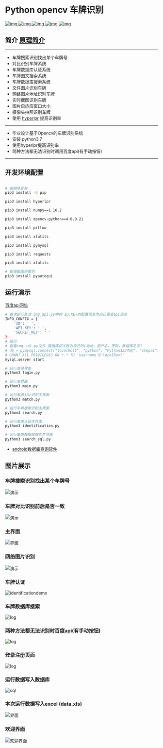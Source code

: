 # Python opencv 车牌识别
[![img](https://img.shields.io/github/stars/jinmu333/python_PlateRecogntion.svg?logoColor=blue&style=for-the-badge) ![img](https://img.shields.io/github/forks/jinmu333/python_PlateRecogntion.svg?logoColor=blue&style=for-the-badge) ![img](https://img.shields.io/github/last-commit/jinmu333/python_PlateRecogntion.svg?color=blue&style=for-the-badge) ![img](https://img.shields.io/badge/python-3-blue.svg?style=for-the-badge)](https://github.com/jinmu333/python_PlateRecogntion)
[![img](https://img.shields.io/badge/link-996.icu-red.svg?style=for-the-badge)](https://github.com/996icu/996.ICU)
## 简介  [原理简介](doc/doc.md)

****

* 车牌搜索识别找出某个车牌号
* 对比识别车牌系统
* 车牌数据库认证系统
* 车牌图文搜索系统
* 车牌数据库搜索系统
* 文件图片识别车牌
* 网络图片地址识别车牌
* 实时截图识别车牌
* 图片自适应窗口大小
* 摄像头拍照识别车牌
* 使用 [hyperlpr](https://github.com/zeusees/HyperLPR) 提高识别率

****

* 毕业设计基于Opencv的车牌识别系统
* 安装 python3.7
* 使用hyperlpr提高识别率
* 两种方法都无法识别时调用百度api(有手动按钮)

****

## 开发环境配置

``` bash

# 按顺序安装
pip3 install -U pip

pip3 install hyperlpr

pip3 install numpy==1.16.2

pip3 install opencv-python==4.0.0.21

pip3 install pillow

pip3 install xlutils

pip3 install pymysql

pip3 install requests

pip3 install xlutils

# 新增截图所需包
pip3 install pyautogui

```

## 运行演示

[百度api网址](https://cloud.baidu.com/product/ocr)

``` bash
# 首次运行修改 img_api.py中的 ID,KEY的配置信息为自己百度api信息
INFO_CONFIG = {
    'ID': ' ',
    'API_KEY': ' ',
    'SECRET_KEY': ' '
}
# 运行
# 查看img_sql.py文件 数据库相关改为自己的(地址，用户名。密码，数据库名字)
# db = pymysql.connect("localhost", "python", "Python12345@", "chepai")
# GRANT ALL PRIVILEGES ON *.* TO 'username'@'localhost'
mysql.server start

# 运行登录界面
python3 login.py

# 运行主界面
python3 main.py

# 运行车牌对比识别主界面
python3 match.py

# 运行车牌搜索识别主界面
python3 search.py

# 运行车牌认证主界面
python3 identification.py

# 运行车牌数据库搜索主界面
python3 search_sql.py

```

* [android数据库查询软件](https://github.com/jinmu333/android_sql)

## 图片展示

### 车牌搜索识别找出某个车牌号

![演示](pic/searchpic.png)

### 车牌对比识别前后是否一致

![演示](pic/duibi.gif)

### 主界面

![界面](pic/4.png)

### 网络图片识别

![演示](pic/3.png)

### 车牌认证

![identificationdemo](pic/identificationdemo.png)

### 车牌数据库搜索

![log](pic/search_sql.png)

### 两种方法都无法识别时百度api(有手动按钮)

![log](pic/api.png)

### 登录注册页面

![log](pic/log.gif)

### 运行数据写入数据库

![sql](pic/sql.png)

### 本次运行数据写入excel (data.xls)

![界面](pic/1.png)

### 欢迎界面

![欢迎界面](pic/2.png)
